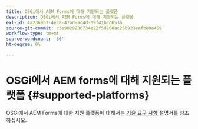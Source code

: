```yaml
---
title: OSGi에서 AEM Forms에 대해 지원되는 플랫폼
description: OSGi에서 AEM Forms에 대해 지원되는 플랫폼
exl-id: 4a2369b7-4ec8-47ad-ac4d-09f41bcd653a
source-git-commit: c3e9029236734e22f5d266ac26b923eafbe0a459
workflow-type: tm+mt
source-wordcount: '36'
ht-degree: 0%

---
```


# OSGi에서 AEM forms에 대해 지원되는 플랫폼 {#supported-platforms}

OSGi에서 AEM Forms에 대한 지원 플랫폼에 대해서는 [기술 요구 사항](/help/sites-deploying/technical-requirements.md) 설명서를 참조하십시오.
